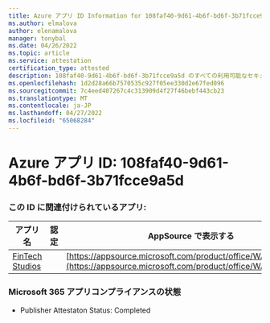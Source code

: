 ```yaml
---
title: Azure アプリ ID Information for 108faf40-9d61-4b6f-bd6f-3b71fcce9a5d
ms.author: elmalova
author: elenamalova
manager: tonybal
ms.date: 04/26/2022
ms.topic: article
ms.service: attestation
certification_type: attested
description: 108faf40-9d61-4b6f-bd6f-3b71fcce9a5d のすべての利用可能なセキュリティとコンプライアンス情報。
ms.openlocfilehash: 1d2d28a66b7570535c927f05ee330d2e67fed096
ms.sourcegitcommit: 7c4eed407267c4c313909d4f27f46bebf443cb23
ms.translationtype: MT
ms.contentlocale: ja-JP
ms.lasthandoff: 04/27/2022
ms.locfileid: "65068284"
---
```

# <a name="azure-app-id-108faf40-9d61-4b6f-bd6f-3b71fcce9a5d"></a>Azure アプリ ID: 108faf40-9d61-4b6f-bd6f-3b71fcce9a5d


### <a name="apps-associated-with-this-id"></a>この ID に関連付けられているアプリ:
| **アプリ名** | **認定** | **AppSource で表示する** |
|--------------|---------------|-----------------------|
| [FinTech Studios](../forward/WA200003969.md) |  | [https://appsource.microsoft.com/product/office/WA200003969](https://appsource.microsoft.com/product/office/WA200003969) |

### <a name="microsoft-365-app-compliance-status"></a>Microsoft 365 アプリコンプライアンスの状態
- Publisher Attestaton Status: Completed
